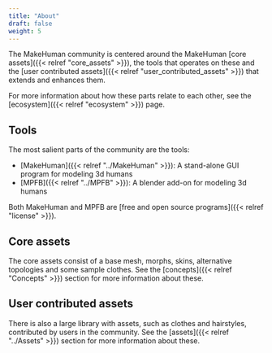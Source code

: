 ```yaml
---
title: "About"
draft: false
weight: 5
---
```


The MakeHuman community is centered around the MakeHuman [core assets]({{< relref "core_assets" >}}), the tools that operates on these
and the [user contributed assets]({{< relref "user_contributed_assets" >}}) that extends and enhances them.

For more information about how these parts relate to each other, see the [ecosystem]({{< relref "ecosystem" >}}) page.

## Tools

The most salient parts of the community are the tools:

* [MakeHuman]({{< relref "../MakeHuman" >}}): A stand-alone GUI program for modeling 3d humans
* [MPFB]({{< relref "../MPFB" >}}): A blender add-on for modeling 3d humans

Both MakeHuman and MPFB are [free and open source programs]({{< relref "license" >}}).

## Core assets

The core assets consist of a base mesh, morphs, skins, alternative topologies and some sample clothes. See 
the [concepts]({{< relref "Concepts" >}}) section for more information about these.

## User contributed assets

There is also a large library with assets, such as clothes and hairstyles, contributed by users in the community.
See the [assets]({{< relref "../Assets" >}}) section for more information about these.



